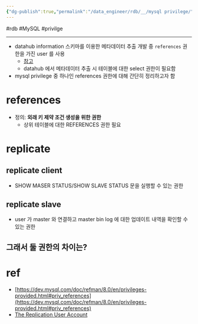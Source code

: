 ```yaml
---
{"dg-publish":true,"permalink":"/data_engineer/rdb/__/mysql privilege/","dgPassFrontmatter":true,"noteIcon":"","created":"","updated":""}
---
```



#rdb #MySQL #privilge

---

- datahub information 스키마를 이용한 메타데이터 추출 개발 중 `references` 권한을 가진 user 를 사용
	- [참고](https://tech.socarcorp.kr/data/2022/03/16/metdata-platform-02.html)
	- datahub 에서 메타데이터 추출 시 테이블에 대한 select 권한이 필요함
- mysql privilege 중 하나인 references 권한에 대해 간단히 정리하고자 함

# references
- 정의: **외래 키 제약 조건 생성을 위한 권한**
	- 상위 테이블에 대한 REFERENCES 권한 필요

# replicate
## replicate client
- SHOW MASER STATUS/SHOW SLAVE STATUS 문을 실행할 수 있는 권한

## replicate slave
- user 가 master 와 연결하고 master bin log 에 대한 업데이트 내역을 확인할 수 있는 권한

## 그래서 둘 권한의 차이는?


# ref
- [https://dev.mysql.com/doc/refman/8.0/en/privileges-provided.html#priv_references](https://dev.mysql.com/doc/refman/8.0/en/privileges-provided.html#priv_references)
- [The Replication User Account](https://www.oreilly.com/library/view/mysql-in-a/9780596514334/ch08s03.html)